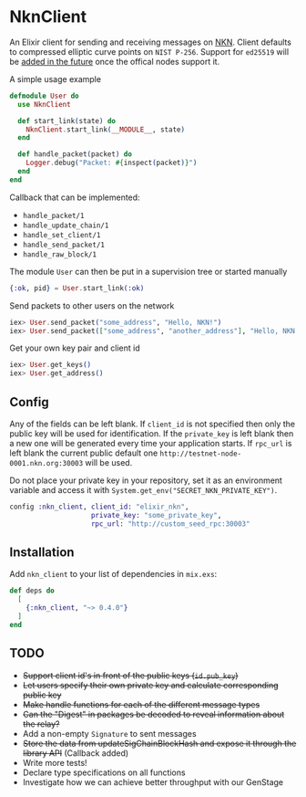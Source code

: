 # NknClient

An Elixir client for sending and receiving messages on [NKN](https://nkn.org).
Client defaults to compressed elliptic curve points on `NIST P-256`. Support for `ed25519` will be [added in the future](https://github.com/nknorg/nkn/issues/74) once the offical nodes support it.

A simple usage example

```elixir
defmodule User do
  use NknClient

  def start_link(state) do
    NknClient.start_link(__MODULE__, state)
  end

  def handle_packet(packet) do
    Logger.debug("Packet: #{inspect(packet)}")
  end
end
```

Callback that can be implemented:

- `handle_packet/1`
- `handle_update_chain/1`
- `handle_set_client/1`
- `handle_send_packet/1`
- `handle_raw_block/1`

The module `User` can then be put in a supervision tree or started manually

```elixir
{:ok, pid} = User.start_link(:ok)
```

Send packets to other users on the network

```elixir
iex> User.send_packet("some_address", "Hello, NKN!")
iex> User.send_packet(["some_address", "another_address"], "Hello, NKN!")
```

Get your own key pair and client id

```elixir
iex> User.get_keys()
iex> User.get_address()
```

## Config

Any of the fields can be left blank. If `client_id` is not specified then only the public key will be used for identification. If the `private_key` is left blank then a new one will be generated every time your application starts. If `rpc_url` is left blank the current public default one `http://testnet-node-0001.nkn.org:30003` will be used.

Do not place your private key in your repository, set it as an environment variable and access it with `System.get_env("SECRET_NKN_PRIVATE_KEY")`.

```elixir
config :nkn_client, client_id: "elixir_nkn",
                    private_key: "some_private_key",
                    rpc_url: "http://custom_seed_rpc:30003"
```

## Installation

Add `nkn_client` to your list of dependencies in `mix.exs`:

```elixir
def deps do
  [
    {:nkn_client, "~> 0.4.0"}
  ]
end
```

## TODO

- ~~Support client id's in front of the public keys (`id.pub_key`)~~
- ~~Let users specify their own private key and calculate corresponding public key~~
- ~~Make handle functions for each of the different message types~~
- ~~Can the "Digest" in packages be decoded to reveal information about the relay?~~
- Add a non-empty `Signature` to sent messages
- ~~Store the data from updateSigChainBlockHash and expose it through the library API~~ (Callback added)
- Write more tests!
- Declare type specifications on all functions
- Investigate how we can achieve better throughput with our GenStage